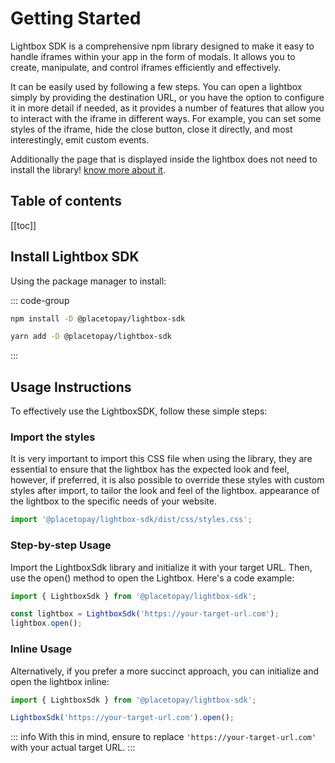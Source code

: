 
# Getting Started

Lightbox SDK is a comprehensive npm library designed to make it easy to handle iframes within your app in the form of modals. It allows you to create, manipulate, and control iframes efficiently and effectively.

It can be easily used by following a few steps. You can open a lightbox simply by providing the destination URL, or you have the option to configure it in more detail if needed, as it provides a number of features that allow you to interact with the iframe in different ways. For example, you can set some styles of the iframe, hide the close button, close it directly, and most interestingly, emit custom events. 

Additionally the page that is displayed inside the lightbox does not need to install the library! 
[know more about it](/use-without-library).

## Table of contents
[[toc]]

## Install Lightbox SDK

Using the package manager to install:

::: code-group

```bash [npm]
npm install -D @placetopay/lightbox-sdk
```

```bash [yarn]
yarn add -D @placetopay/lightbox-sdk
```

:::

## Usage Instructions

To effectively use the LightboxSDK, follow these simple steps:

### Import the styles

It is very important to import this CSS file when using the library, they are essential to ensure that the lightbox has the expected look and feel, however, if preferred, it is also possible to override these styles with custom styles after import, to tailor the look and feel of the lightbox. appearance of the lightbox to the specific needs of your website.

```js
import '@placetopay/lightbox-sdk/dist/css/styles.css';
```

### Step-by-step Usage

Import the LightboxSdk library and initialize it with your target URL. Then, use the open() method to open the Lightbox. Here's a code example:

```js
import { LightboxSdk } from '@placetopay/lightbox-sdk';

const lightbox = LightboxSdk('https://your-target-url.com');
lightbox.open();
```

### Inline Usage

Alternatively, if you prefer a more succinct approach, you can initialize and open the lightbox inline:

```js
import { LightboxSdk } from '@placetopay/lightbox-sdk';

LightboxSdk('https://your-target-url.com').open();
```

::: info
With this in mind, ensure to replace `'https://your-target-url.com'` with your actual target URL.
:::
